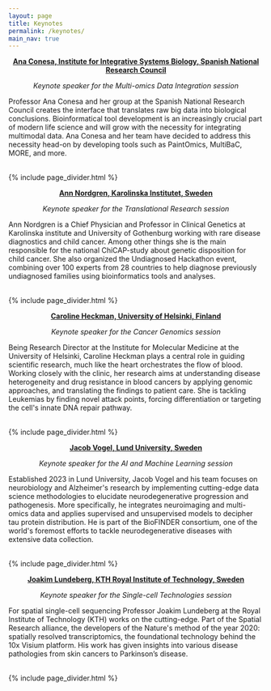 ```yaml
---
layout: page
title: Keynotes
permalink: /keynotes/
main_nav: true
---
```


<!-- keynote: -->

<div class="speaker-info">
    <div class="speaker-text">
        <p><strong><center><a href="https://www.csic.es/en/node/168010" target="_blank"> Ana Conesa, Institute for Integrative Systems Biology, Spanish National Research Council</a></center></strong></p>
      <p><i><center>Keynote speaker for the Multi-omics Data Integration session</center></i></p>
        <p>Professor Ana Conesa and her group at the Spanish National Research Council creates the interface that translates raw big data into biological conclusions. Bioinformatical tool development is an increasingly crucial part of modern life science and will grow with the necessity for integrating multimodal data. Ana Conesa and her team have decided to address this necessity head-on by developing tools such as PaintOmics, MultiBaC, MORE, and more.</p>
    </div>
</div>

<br>
 {% include page_divider.html %}

 <!-- keynote: -->

<div class="speaker-info">
    <div class="speaker-text">
        <p><strong><center><a href="https://ki.se/en/people/ann-nordgren" target="_blank"> Ann Nordgren, Karolinska Institutet, Sweden</a></center></strong></p>
      <p><i><center>Keynote speaker for the Translational Research session</center></i></p>
        <p>Ann Nordgren is a Chief Physician and Professor in Clinical Genetics at Karolinska institute and University of Gothenburg working with rare disease diagnostics and child cancer. Among other things she is the main responsible for the national ChiCAP-study about genetic disposition for child cancer. She also organized the Undiagnosed Hackathon event, combining over 100 experts from 28 countries to help diagnose previously undiagnosed families using bioinformatics tools and analyses.</p>
    </div>
</div>

<br>
 {% include page_divider.html %}

 <!-- keynote: -->

<div class="speaker-info">
    <div class="speaker-text">
        <p><strong><center><a href="https://researchportal.helsinki.fi/fi/persons/caroline-heckman" target="_blank"> Caroline Heckman, University of Helsinki, Finland</a></center></strong></p>
      <p><i><center>Keynote speaker for the Cancer Genomics session</center></i></p>
        <p>Being Research Director at the Institute for Molecular Medicine at the University of Helsinki, Caroline Heckman plays a central role in guiding scientific research, much like the heart orchestrates the flow of blood. Working closely with the clinic, her research aims at understanding disease heterogeneity and drug resistance in blood cancers by applying genomic approaches, and translating the findings to patient care. She is tackling Leukemias by finding novel attack points, forcing differentiation or targeting the cell's innate DNA repair pathway.</p>
    </div>
</div>

<br>
 {% include page_divider.html %}

  <!-- keynote: -->

<div class="speaker-info">
    <div class="speaker-text">
        <p><strong><center><a href="https://www.scilifelab.se/researchers/jacob-vogel/" target="_blank"> Jacob Vogel, Lund University, Sweden</a></center></strong></p>
      <p><i><center>Keynote speaker for the AI and Machine Learning session</center></i></p>
        <p>Established 2023 in Lund University, Jacob Vogel and his team focuses on  neurobiology and Alzheimer's research by implementing cutting-edge data science methodologies to elucidate neurodegenerative progression and pathogenesis. More specifically, he integrates neuroimaging and multi-omics data and applies supervised and unsupervised models to decipher tau protein distribution. He is part of the BioFINDER consortium, one of the world's foremost efforts to tackle neurodegenerative diseases with extensive data collection.</p>
    </div>
</div>

<br>
 {% include page_divider.html %}

  <!-- keynote: -->

<div class="speaker-info">
    <div class="speaker-text">
        <p><strong><center><a href="https://www.kth.se/profile/joalun/" target="_blank"> Joakim Lundeberg, KTH Royal Institute of Technology, Sweden</a></center></strong></p>
      <p><i><center>Keynote speaker for the Single-cell Technologies session</center></i></p>
        <p>For spatial single-cell sequencing Professor Joakim Lundeberg at the Royal Institute of Technology (KTH) works on the cutting-edge. Part of the Spatial Research alliance, the developers of the Nature's method of the year 2020: spatially resolved transcriptomics, the foundational technology behind the 10x Visium platform. His work has given insights into various disease pathologies from skin cancers to Parkinson’s disease.</p>
    </div>
</div>

<br>
 {% include page_divider.html %}
